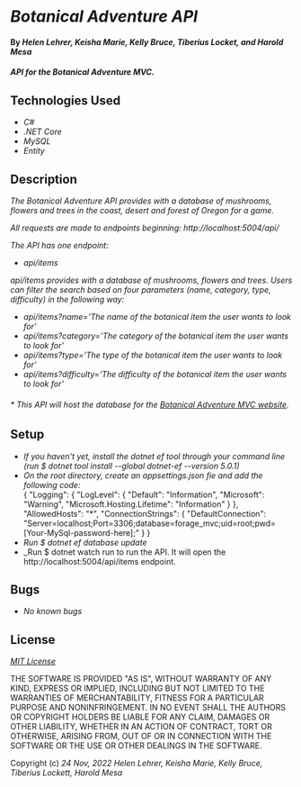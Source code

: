 # _Botanical Adventure API_

#### By _**Helen Lehrer, Keisha Marie, Kelly Bruce, Tiberius Locket, and Harold Mesa**_

#### _API for the Botanical Adventure MVC._

## Technologies Used

* _C#_
* _.NET Core_
* _MySQL_
* _Entity_

## Description

_The Botanical Adventure API provides with a database of mushrooms, flowers and trees in the coast, desert and forest of Oregon for a game._

_All requests are made to endpoints beginning: http://localhost:5004/api/_

_The API has one endpoint:_
* _api/items_

_api/items provides with a database of mushrooms, flowers and trees. Users can filter the search based on four parameters (name, category, type, difficulty) in the following way:_
* _api/items?name='The name of the botanical item the user wants to look for'_
* _api/items?category='The category of the botanical item the user wants to look for'_
* _api/items?type='The type of the botanical item the user wants to look for'_
* _api/items?difficulty='The difficulty of the botanical item the user wants to look for'_

###### * _This API will host the database for the [Botanical Adventure MVC website](https://github.com/curiousmockingbird/team-week-mvc.git)._

## Setup

* _If you haven't yet, install the dotnet ef tool through your command line (run $ dotnet tool install --global dotnet-ef --version 5.0.1)_
* _On the root directory, create an appsettings.json fie and add the following code:_  
{
  "Logging": {
    "LogLevel": {
      "Default": "Information",
      "Microsoft": "Warning",
      "Microsoft.Hosting.Lifetime": "Information"
    }
  },
  "AllowedHosts": "*",
  "ConnectionStrings": {
    "DefaultConnection": "Server=localhost;Port=3306;database=forage_mvc;uid=root;pwd=[Your-MySql-password-here];"
  }
}
* _Run $ dotnet ef database update_
* _Run $ dotnet watch run to run the API. It will open the http://localhost:5004/api/items endpoint. 

## Bugs

* _No known bugs_

## License

_[MIT License](https://en.wikipedia.org/wiki/MIT_License)_

THE SOFTWARE IS PROVIDED "AS IS", WITHOUT WARRANTY OF ANY KIND, EXPRESS OR
IMPLIED, INCLUDING BUT NOT LIMITED TO THE WARRANTIES OF MERCHANTABILITY,
FITNESS FOR A PARTICULAR PURPOSE AND NONINFRINGEMENT. IN NO EVENT SHALL THE
AUTHORS OR COPYRIGHT HOLDERS BE LIABLE FOR ANY CLAIM, DAMAGES OR OTHER
LIABILITY, WHETHER IN AN ACTION OF CONTRACT, TORT OR OTHERWISE, ARISING FROM,
OUT OF OR IN CONNECTION WITH THE SOFTWARE OR THE USE OR OTHER DEALINGS IN THE
SOFTWARE.

Copyright (c) _24 Nov, 2022_ _Helen Lehrer, Keisha Marie, Kelly Bruce, Tiberius Lockett, Harold Mesa_
